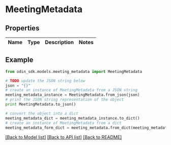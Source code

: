 # MeetingMetadata


## Properties

Name | Type | Description | Notes
------------ | ------------- | ------------- | -------------

## Example

```python
from odin_sdk.models.meeting_metadata import MeetingMetadata

# TODO update the JSON string below
json = "{}"
# create an instance of MeetingMetadata from a JSON string
meeting_metadata_instance = MeetingMetadata.from_json(json)
# print the JSON string representation of the object
print MeetingMetadata.to_json()

# convert the object into a dict
meeting_metadata_dict = meeting_metadata_instance.to_dict()
# create an instance of MeetingMetadata from a dict
meeting_metadata_form_dict = meeting_metadata.from_dict(meeting_metadata_dict)
```
[[Back to Model list]](../README.md#documentation-for-models) [[Back to API list]](../README.md#documentation-for-api-endpoints) [[Back to README]](../README.md)


